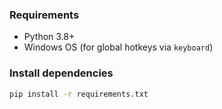 ### Requirements

- Python 3.8+
- Windows OS (for global hotkeys via `keyboard`)

### Install dependencies

```bash
pip install -r requirements.txt
